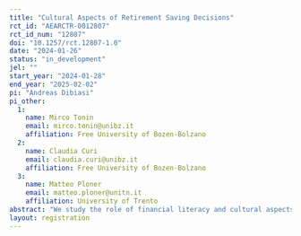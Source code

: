```yaml
---
title: "Cultural Aspects of Retirement Saving Decisions"
rct_id: "AEARCTR-0012807"
rct_id_num: "12807"
doi: "10.1257/rct.12807-1.0"
date: "2024-01-26"
status: "in_development"
jel: ""
start_year: "2024-01-28"
end_year: "2025-02-02"
pi: "Andreas Dibiasi"
pi_other:
  1:
    name: Mirco Tonin
    email: mirco.tonin@unibz.it
    affiliation: Free University of Bozen-Bolzano
  2:
    name: Claudia Curi
    email: claudia.curi@unibz.it
    affiliation: Free University of Bozen-Bolzano
  3:
    name: Matteo Ploner
    email: matteo.ploner@unitn.it
    affiliation: University of Trento
abstract: "We study the role of financial literacy and cultural aspects in retirement saving decisions. To this end, we conduct a survey experiment among 1000 individuals in the region Trentino-Alto Adige/Südtirol in Italy. "
layout: registration
---
```


